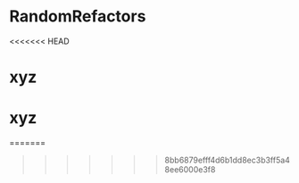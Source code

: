 # RandomRefactors
<<<<<<< HEAD
# xyz
# xyz
=======
>>>>>>> 8bb6879efff4d6b1dd8ec3b3ff5a48ee6000e3f8
